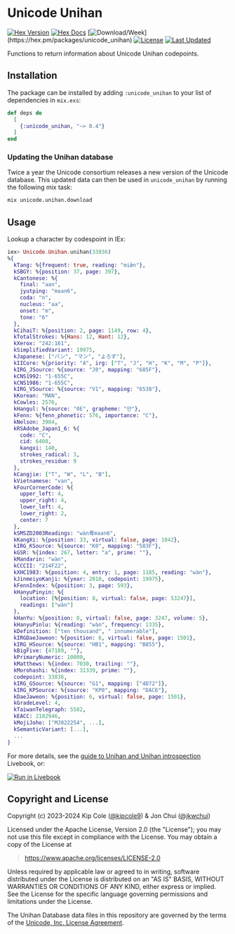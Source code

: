 # Unicode Unihan

[![Hex Version](https://img.shields.io/hexpm/v/unicode_unihan.svg)](https://hex.pm/packages/unicode_unihan)
[![Hex Docs](https://img.shields.io/badge/hex-docs-lightgreen.svg)](https://hexdocs.pm/unicode_unihan/)
[![Download/Week](https://img.shields.io/hexpm/dw/unicode_unihan.svg?)](https://hex.pm/packages/unicode_unihan)
[![License](https://img.shields.io/hexpm/l/unicode_unihan.svg)](https://hex.pm/packages/unicode_unihan)
[![Last Updated](https://img.shields.io/github/last-commit/elixir-unicode/unicode_unihan.svg)](https://github.com/elixir-unicode/unicode_unihan/commits/master)

Functions to return information about Unicode Unihan codepoints.

## Installation

The package can be installed by adding `:unicode_unihan` to your list of dependencies in `mix.exs`:

```elixir
def deps do
  [
    {:unicode_unihan, "~> 0.4"}
  ]
end
```

### Updating the Unihan database

Twice a year the Unicode consortium releases a new version of the Unicode database. This updated data can then be used in `unicode_unihan` by running the following mix task:

```bash
mix unicode.unihan.download
```

## Usage

Lookup a character by codespoint in IEx:

```elixir
iex> Unicode.Unihan.unihan(33836)
%{
  kTang: %{frequent: true, reading: "miæ̀n"},
  kSBGY: %{position: 37, page: 397},
  kCantonese: %{
    final: "aan",
    jyutping: "maan6",
    coda: "n",
    nucleus: "aa",
    onset: "m",
    tone: "6"
  },
  kCihaiT: %{position: 2, page: 1149, row: 4},
  kTotalStrokes: %{Hans: 12, Hant: 12},
  kXerox: "242:161",
  kSimplifiedVariant: 19975,
  kJapanese: ["バン", "マン", "よろず"],
  kIICore: %{priority: "A", irg: ["T", "J", "H", "K", "M", "P"]},
  kIRG_JSource: %{source: "J0", mapping: "685F"},
  kCNS1992: "1-655C",
  kCNS1986: "1-655C",
  kIRG_VSource: %{source: "V1", mapping: "6538"},
  kKorean: "MAN",
  kCowles: 2576,
  kHangul: %{source: "0E", grapheme: "만"},
  kFenn: %{fenn_phonetic: 576, importance: "C"},
  kNelson: 3984,
  kRSAdobe_Japan1_6: %{
    code: "C",
    cid: 6408,
    kangxi: 140,
    strokes_radical: 3,
    strokes_residue: 9
  },
  kCangjie: ["T", "W", "L", "B"],
  kVietnamese: "vạn",
  kFourCornerCode: %{
    upper_left: 4,
    upper_right: 4,
    lower_left: 4,
    lower_right: 2,
    center: 7
  },
  kSMSZD2003Readings: "wàn粵maan6",
  kKangXi: %{position: 33, virtual: false, page: 1042},
  kIRG_KSource: %{source: "K0", mapping: "583F"},
  kGSR: %{index: 267, letter: "a", prime: ""},
  kMandarin: "wàn",
  kCCCII: "214F22",
  kXHC1983: %{position: 4, entry: 1, page: 1185, reading: "wàn"},
  kJinmeiyoKanji: %{year: 2010, codepoint: 19975},
  kFennIndex: %{position: 3, page: 593},
  kHanyuPinyin: %{
    location: [%{position: 8, virtual: false, page: 53247}],
    readings: ["wàn"]
  },
  kHanYu: %{position: 8, virtual: false, page: 3247, volume: 5},
  kHanyuPinlu: %{reading: "wàn", frequency: 1335},
  kDefinition: ["ten thousand", " innumerable"],
  kIRGDaeJaweon: %{position: 6, virtual: false, page: 1501},
  kIRG_HSource: %{source: "HB1", mapping: "B855"},
  kBigFive: {47189, ""},
  kPrimaryNumeric: 10000,
  kMatthews: %{index: 7030, trailing: ""},
  kMorohashi: %{index: 31339, prime: ""},
  codepoint: 33836,
  kIRG_GSource: %{source: "G1", mapping: ["4D72"]},
  kIRG_KPSource: %{source: "KP0", mapping: "DAC6"},
  kDaeJaweon: %{position: 6, virtual: false, page: 1501},
  kGradeLevel: 4,
  kTaiwanTelegraph: 5502,
  kEACC: 2182946,
  kMojiJoho: ["MJ022254", ...],
  kSemanticVariant: [...],
  ...
}
```

For more details, see the [guide to Unihan and Unihan introspection](https://raw.githubusercontent.com/elixir-unicode/unicode_unihan/main/docs/unihan_walkthrough.livemd) Livebook, or:

[![Run in Livebook](https://livebook.dev/badge/v1/blue.svg)](https://livebook.dev/run?url=https%3A%2F%2Fraw.githubusercontent.com%2Felixir-unicode%2Funicode_unihan%2Fmain%2Fdocs%2Funihan_walkthrough.livemd)

## Copyright and License

Copyright (c) 2023-2024 Kip Cole ([@kipcole9](https://github.com/kipcole9)) & Jon Chui ([@jkwchui](https://github.com/jkwchui))

Licensed under the Apache License, Version 2.0 (the "License"); you may not use this file except in
compliance with the License. You may obtain a copy of the License at

> https://www.apache.org/licenses/LICENSE-2.0

Unless required by applicable law or agreed to in writing, software distributed under the License
is distributed on an "AS IS" BASIS, WITHOUT WARRANTIES OR CONDITIONS OF ANY KIND, either express or
implied. See the License for the specific language governing permissions and limitations under the
License.

The Unihan Database data files in this repository are governed by the terms of
the [Unicode, Inc. License Agreement](https://www.unicode.org/license.html).
